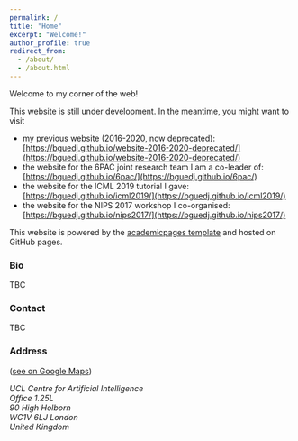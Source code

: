```yaml
---
permalink: /
title: "Home"
excerpt: "Welcome!"
author_profile: true
redirect_from: 
  - /about/
  - /about.html
---
```


Welcome to my corner of the web!

This website is still under development. In the meantime, you might want to visit
- my previous website (2016-2020, now deprecated): [https://bguedj.github.io/website-2016-2020-deprecated/](https://bguedj.github.io/website-2016-2020-deprecated/)
- the website for the 6PAC joint research team I am a co-leader of: [https://bguedj.github.io/6pac/](https://bguedj.github.io/6pac/)
- the website for the ICML 2019 tutorial I gave: [https://bguedj.github.io/icml2019/](https://bguedj.github.io/icml2019/)
- the website for the NIPS 2017 workshop I co-organised: [https://bguedj.github.io/nips2017/](https://bguedj.github.io/nips2017/)

This website is powered by the [academicpages template](https://github.com/academicpages/academicpages.github.io) and hosted on GitHub pages.

### Bio

TBC

<!-- Since December 2018, I am a Principal Research Scientist at [University College London (UCL)](https://www.ucl.ac.uk/), in the [Computer Science department](https://www.ucl.ac.uk/computer-science/).

Since November 2014, I am a (tenured) researcher at [Inria](http://www.inria.fr/), member of the [MODAL project-team](https://modal.lille.inria.fr/wikimodal/doku.php) (MOdels for Data Analysis and Learning) of the [Inria Lille - Nord Europe research centre](http://www.inria.fr/centre/lille), France. I am also affiliated with the [Laboratoire Paul Painlevé](https://math.univ-lille1.fr/) (UMR CNRS 8524), which is the mathematics department of the [University of Lille](http://www.univ-lille.fr/).

I obtained a Ph.D. in mathematics in 2013 from [UPMC](http://www.upmc.fr/) (Université Pierre & Marie Curie, France) under the supervision of [Gérard Biau](http://www.lsta.upmc.fr/biau.html) and [Éric Moulines](https://scholar.google.fr/citations?user=_XE1LvQAAAAJ&hl=fr). Prior to that, I was a research assistant at [DTU Compute](http://www.compute.dtu.dk/) (Denmark) supervised by [Gilles Guillot](http://www2.imm.dtu.dk/~gigu/#). -->


<!-- My main line of research is in statistical machine learning. I am primarily interested in the design, analysis and implementation of statistical learning methods for high dimensional problems. My interests include (but are not limited to): PAC-Bayesian theory, sparsity and high-dimensional statistics, optimisation theory, statistical learning theory, non-negative matrix factorisation, aggregation of estimators and classifiers, MCMC algorithms, (un)supervised learning, online clustering, concentration inequalities... -->


### Contact

TBC

### Address 

([see on Google Maps](https://goo.gl/maps/5JmzYNJTt8hZufbZA))
<address>
  UCL Centre for Artificial Intelligence<br />Office 1.25L<br />90 High Holborn<br /> WC1V 6LJ London<br /> United Kingdom
</address>

<!-- (address) -->